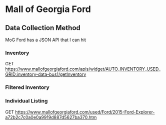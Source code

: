 # Mall of Georgia Ford

## Data Collection Method
MoG Ford has a JSON API that I can hit

### Inventory
GET https://www.mallofgeorgiaford.com/apis/widget/AUTO_INVENTORY_USED_GRID:inventory-data-bus1/getInventory

### Filtered Inventory


### Individual Listing 
GET https://www.mallofgeorgiaford.com/used/Ford/2015-Ford-Explorer-a72b2c7c0a0e0a9919d887d5627ba370.htm
